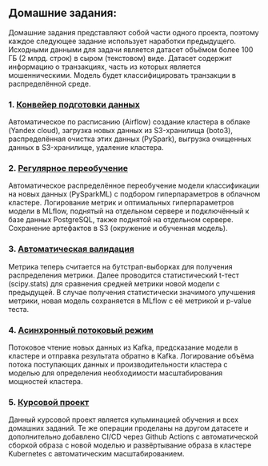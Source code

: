 ## Домашние задания:  

Домашние задания представляют собой части одного проекта, поэтому каждое следующее задание использует наработки предыдущего. Исходными данными для задачи является датасет объёмом более 100 ГБ (2 млрд. строк) в сыром (текстовом) виде. Датасет содержит информацию о транзакциях, часть из которых является мошенническими. Модель будет классифицировать транзакции в распределённой среде.  

### 1. <ins>[Конвейер подготовки данных](https://github.com/mikhail-rozov/Otus-MLOps-course/tree/master/20_Практика._Конвейер_подготовки_данных)</ins>  

Автоматическое по расписанию (Airflow) создание кластера в облаке (Yandex cloud), загрузка новых данных из S3-хранилища (boto3), распределённая очистка этих данных (PySpark), выгрузка очищенных данных в S3-хранилище, удаление кластера.  

### 2. <ins>[Регулярное переобучение](https://github.com/mikhail-rozov/Otus-MLOps-course/tree/master/25_Практика_Регулярное%20переобучение)</ins>   

Автоматическое распределённое переобучение модели классификации на новых данных (PySparkML) с подбором гиперпараметров в облачном кластере. Логирование метрик и оптимальных гиперпараметров модели в MLflow, поднятый на отдельном сервере и подключённый к базе данных PostgreSQL, также поднятой на отдельном сервере. Сохранение артефактов в S3 (окружение и обученная модель).  

### 3. <ins>[Автоматическая валидация](https://github.com/mikhail-rozov/Otus-MLOps-course/tree/master/30_Практика._Автоматическая%20валидация)</ins>   

Метрика теперь считается на бутстрап-выборках для получения распределения метрики. Далее проводится статистический t-тест (scipy.stats) для сравнения средней метрики новой модели с предыдущей. В случае получения статистически значимого улучшения метрики, новая модель сохраняется в MLflow с её метрикой и p-value теста.  

### 4. <ins>[Асинхронный потоковый режим](https://github.com/mikhail-rozov/Otus-MLOps-course/tree/master/32_Асинхронный_потоковый_режим)</ins>   

Потоковое чтение новых данных из Kafka, предсказание модели в кластере и отправка результата обратно в Kafka. Логирование объёма потока поступающих данных и производительности кластера с моделью для определения необходимости масштабирования мощностей кластера.  

### 5. <ins>[Курсовой проект](https://github.com/mikhail-rozov/otus-course-project)</ins>   
Данный курсовой проект является кульминацией обучения и всех домашних заданий. Те же операции проделаны на другом датасете и дополнительно добавлено CI/CD через Github Actions с автоматической сборкой образа с новой моделью и развёртывание образа в кластере Kubernetes с автоматическим масштабированием.